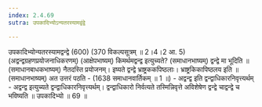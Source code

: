 ```yaml
---
index: 2.4.69
sutra: उपकादिभ्योऽन्यतरस्यामद्वंद्वे

---
```

 उपकादिभ्योन्यतरस्यामद्वन्द्वे (600) (370 विकल्पसूत्रम् ॥ 2।4।2 आ. 5) (अद्वन्द्वग्रहणप्रयोजनाधिकरणम्) (आक्षेपभाष्यम्) किमर्थमद्वन्द्व इत्युच्यते? (समाधानभाष्यम्) द्वन्द्वे मा भूदिति ॥ (समाधानबाधकभाष्यम्) नैतदस्ति प्रयोजनम्। इष्यते द्वन्द्वे भ्राष्ट्रककपिष्ठलाः। भ्राष्ट्रकिकापिष्ठलय इति ॥ (समाधानभाष्यम्) अत उत्तरं पठति  -  (1638 समाधानवार्तिकम् ॥ 1 ॥) - अद्वन्द्व इति द्वन्द्वाधिकारनिवृत्त्यर्थम् - अद्वन्द्व इत्युच्यते द्वन्द्वाधिकारनिवृत्त्यर्थम्। द्वन्द्वाधिकारो निर्वत्यते तस्मिन्निवृत्ते अविशेषेण द्वन्द्वे चाद्वन्द्वे च भविष्यति ॥ उपकादिभ्यो ॥ 69 ॥ 